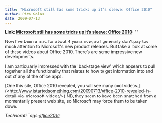 ```yaml
---
title: "Microsoft still has some tricks up it’s sleeve: Office 2010"
author: Pito Salas
date: 2009-07-13
---
```


**Link: [Microsoft still has some tricks up it’s sleeve: Office 2010](None):** ""



Now I've been a mac for about 4 years now, so I generally don't pay too much
attention to Microsoft's new product releases. But take a look at some of
these videos about Office 2010. There's are some impressive new developments.

I am particularly impressed with the 'backstage view' which appears to pull
together all the functionality that relates to how to get information into and
out of any of the office apps.

[One this site, Office 2010 revealed, you will see many cool
videos.](<http://www.istartedsomething.com/20090713/office-2010-revealed-in-
detail-via-microsoft-videos/>) NB, they seem to have been snatched from a
momentarily present web site, so Microsoft may force them to be taken down.

_Technorati Tags:[office2010](<http://technorati.com/tag/office2010>)_


